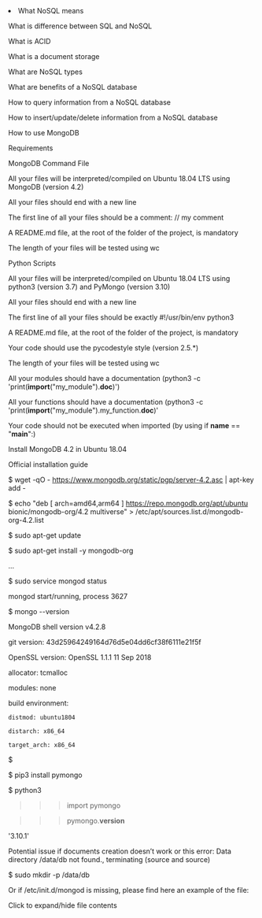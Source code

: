 <li>What NoSQL means

What is difference between SQL and NoSQL

What is ACID

What is a document storage

What are NoSQL types

What are benefits of a NoSQL database

How to query information from a NoSQL database

How to insert/update/delete information from a NoSQL database

How to use MongoDB

Requirements

MongoDB Command File

All your files will be interpreted/compiled on Ubuntu 18.04 LTS using MongoDB (version 4.2)

All your files should end with a new line

The first line of all your files should be a comment: // my comment

A README.md file, at the root of the folder of the project, is mandatory

The length of your files will be tested using wc

Python Scripts

All your files will be interpreted/compiled on Ubuntu 18.04 LTS using python3 (version 3.7) and PyMongo (version 3.10)

All your files should end with a new line

The first line of all your files should be exactly #!/usr/bin/env python3

A README.md file, at the root of the folder of the project, is mandatory

Your code should use the pycodestyle style (version 2.5.*)

The length of your files will be tested using wc

All your modules should have a documentation (python3 -c 'print(__import__("my_module").__doc__)')

All your functions should have a documentation (python3 -c 'print(__import__("my_module").my_function.__doc__)'

Your code should not be executed when imported (by using if __name__ == "__main__":)

Install MongoDB 4.2 in Ubuntu 18.04

Official installation guide



$ wget -qO - https://www.mongodb.org/static/pgp/server-4.2.asc | apt-key add -

$ echo "deb [ arch=amd64,arm64 ] https://repo.mongodb.org/apt/ubuntu bionic/mongodb-org/4.2 multiverse" > /etc/apt/sources.list.d/mongodb-org-4.2.list

$ sudo apt-get update

$ sudo apt-get install -y mongodb-org

...

$  sudo service mongod status

mongod start/running, process 3627

$ mongo --version

MongoDB shell version v4.2.8

git version: 43d25964249164d76d5e04dd6cf38f6111e21f5f

OpenSSL version: OpenSSL 1.1.1  11 Sep 2018

allocator: tcmalloc

modules: none

build environment:

    distmod: ubuntu1804
    
    distarch: x86_64
    
    target_arch: x86_64
    
$

$ pip3 install pymongo

$ python3

>>> import pymongo

>>> pymongo.__version__

'3.10.1'

Potential issue if documents creation doesn’t work or this error: Data directory /data/db not found., terminating (source and source)



$ sudo mkdir -p /data/db

Or if /etc/init.d/mongod is missing, please find here an example of the file:



Click to expand/hide file contents